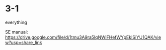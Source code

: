 # 3-1
everything

SE manual: https://drive.google.com/file/d/1tmu3A9ra5IqNWlFHefWYpEkISiYU1QAK/view?usp=share_link